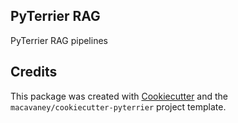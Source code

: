 ## PyTerrier RAG

PyTerrier RAG pipelines

## Credits

This package was created with [Cookiecutter](https://github.com/audreyr/cookiecutter) and the
`macavaney/cookiecutter-pyterrier` project template.
